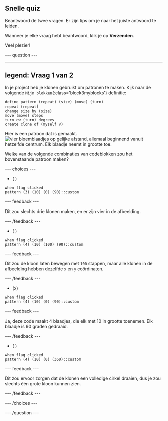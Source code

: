 ## Snelle quiz

Beantwoord de twee vragen. Er zijn tips om je naar het juiste antwoord te leiden.

Wanneer je elke vraag hebt beantwoord, klik je op **Verzenden**.

Veel plezier!

--- question ---

---
legend: Vraag 1 van 2
---

In je project heb je klonen gebruikt om patronen te maken. Kijk naar de volgende `Mijn blokken`{:class='block3myblocks'} definitie:

```blocks3
define pattern (repeat) (size) (move) (turn)
repeat (repeat)
change size by (size)
move (move) steps
turn cw (turn) degrees
create clone of (myself v)
```

Hier is een patroon dat is gemaakt. ![vier bloemblaadjes op gelijke afstand, allemaal beginnend vanuit hetzelfde centrum. Elk blaadje neemt in grootte toe.](images/quiz_1.png)

Welke van de volgende combinaties van codeblokken zou het bovenstaande patroon maken?

--- choices ---

- ( )
```blocks3
when flag clicked
pattern (3) (10) (0) (90)::custom
```
  --- feedback ---

Dit zou slechts drie klonen maken, en er zijn vier in de afbeelding.

  --- /feedback ---

- ( )

```blocks3
when flag clicked
pattern (4) (10) (100) (90)::custom
```

  --- feedback ---

Dit zou de kloon laten bewegen met `100` stappen, maar alle klonen in de afbeelding hebben dezelfde `x` en `y` coördinaten.

  --- /feedback ---

- (x)

```blocks3
when flag clicked
pattern (4) (10) (0) (90)::custom
```

  --- feedback ---

Ja, deze code maakt 4 blaadjes, die elk met 10 in grootte toenemen. Elk blaadje is 90 graden gedraaid.

  --- /feedback ---

- ( )

```blocks3
when flag clicked
pattern (4) (10) (0) (360)::custom
```

  --- feedback ---

Dit zou ervoor zorgen dat de klonen een volledige cirkel draaien, dus je zou slechts één grote kloon kunnen zien.

  --- /feedback ---

--- /choices ---

--- /question ---
